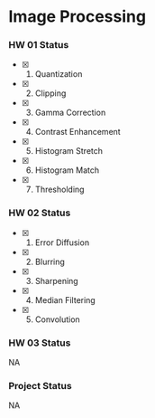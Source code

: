 # Image Processing

### HW 01   Status

- [x]  1. Quantization
- [x]  2. Clipping
- [x]  3. Gamma Correction
- [x]  4. Contrast Enhancement
- [x]  5. Histogram Stretch
- [x]  6. Histogram Match
- [x]  7. Thresholding

### HW 02 Status
- [x]  1. Error Diffusion 
- [x]  2. Blurring
- [x]  3. Sharpening
- [x]  4. Median Filtering
- [x]  5. Convolution

### HW 03 Status

NA


### Project Status

NA
